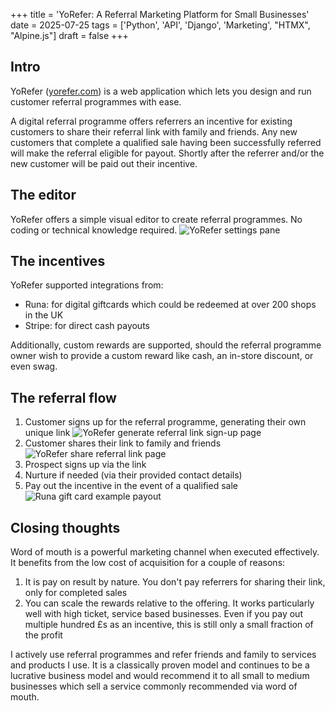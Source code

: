 +++
title = 'YoRefer: A Referral Marketing Platform for Small Businesses'
date = 2025-07-25
tags = ['Python', 'API', 'Django', 'Marketing', "HTMX", "Alpine.js"]
draft = false
+++

## Intro

YoRefer ([yorefer.com](https://www.yorefer.com/)) is a web application which lets you design and run customer referral programmes with ease.

A digital referral programme offers referrers an incentive for existing customers to share their referral link with family and friends. Any new customers that complete a qualified sale having been successfully referred will make the referral eligible for payout. Shortly after the referrer and/or the new customer will be paid out their incentive.

## The editor

YoRefer offers a simple visual editor to create referral programmes. No coding or technical knowledge required.
![YoRefer settings pane](img/yorefer-settings.png)

## The incentives

YoRefer supported integrations from:

- Runa: for digital giftcards which could be redeemed at over 200 shops in the UK
- Stripe: for direct cash payouts

Additionally, custom rewards are supported, should the referral programme owner wish to provide a custom reward like cash, an in-store discount, or even swag.

## The referral flow

1. Customer signs up for the referral programme, generating their own unique link
![YoRefer generate referral link sign-up page](img/yorefer-generate-link.png)
2. Customer shares their link to family and friends
![YoRefer share referral link page](img/yorefer-share-link.png)
3. Prospect signs up via the link
4. Nurture if needed (via their provided contact details)
5. Pay out the incentive in the event of a qualified sale
![Runa gift card example payout](img/yorefer-runa-payout.png)

## Closing thoughts

Word of mouth is a powerful marketing channel when executed effectively. It benefits from the low cost of acquisition for a couple of reasons:
1. It is pay on result by nature. You don't pay referrers for sharing their link, only for completed sales
2. You can scale the rewards relative to the offering. It works particularly well with high ticket, service based businesses. Even if you pay out multiple hundred £s as an incentive, this is still only a small fraction of the profit

I actively use referral programmes and refer friends and family to services and products I use. It is a classically proven model and continues to be a lucrative business model and would recommend it to all small to medium businesses which sell a service commonly recommended via word of mouth.